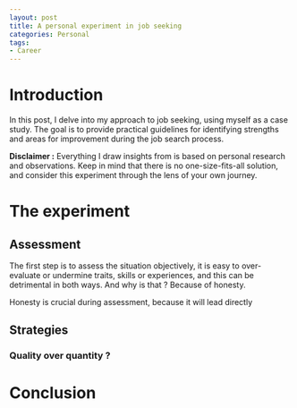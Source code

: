 ```yaml
---
layout: post
title: A personal experiment in job seeking
categories: Personal
tags:
- Career
---
```

# Introduction

In this post, I delve into my approach to job seeking, using myself as a case study. The goal is to provide practical guidelines for identifying strengths and areas for improvement during the job search process.

**Disclaimer :** Everything I draw insights from is based on personal research and observations. Keep in mind that there is no one-size-fits-all solution, and consider this experiment through the lens of your own journey.

# The experiment
## Assessment

The first step is to assess the situation objectively, it is easy to over-evaluate or undermine traits, skills or experiences, and this can be detrimental in both ways. And why is that ? Because of honesty.

 Honesty is crucial during assessment, because it will lead directly 

## Strategies
### Quality over quantity ?
# Conclusion